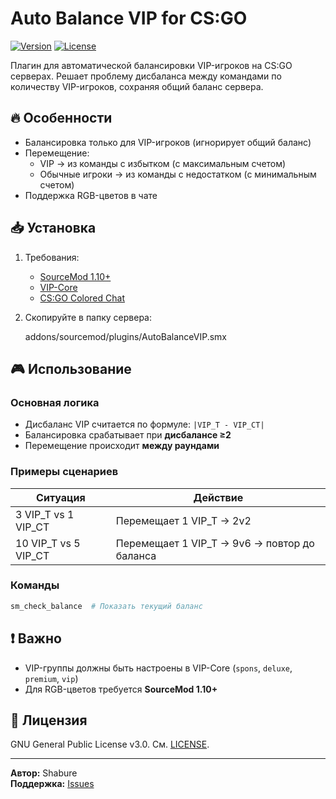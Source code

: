 # Auto Balance VIP for CS:GO

[![Version](https://img.shields.io/badge/Version-1.3-blue)](https://github.com/Shabure/autobalancevip)
[![License](https://img.shields.io/badge/License-GPLv3-green)](LICENSE)

Плагин для автоматической балансировки VIP-игроков на CS:GO серверах. Решает проблему дисбаланса между командами по количеству VIP-игроков, сохраняя общий баланс сервера.

## 🔥 Особенности
- Балансировка только для VIP-игроков (игнорирует общий баланс)
- Перемещение:
  - VIP → из команды с избытком (с максимальным счетом)
  - Обычные игроки → из команды с недостатком (с минимальным счетом)
- Поддержка RGB-цветов в чате


## 📥 Установка
1. Требования:
   - [SourceMod 1.10+](https://www.sourcemod.net/)
   - [VIP-Core](https://github.com/R1KO/VIP-CSGO)
   - [CS:GO Colored Chat](https://forums.alliedmods.net/showthread.php?t=267743)

2. Скопируйте в папку сервера:
  
   addons/sourcemod/plugins/AutoBalanceVIP.smx
 

## 🎮 Использование
### Основная логика
- Дисбаланс VIP считается по формуле: `|VIP_T - VIP_CT|`
- Балансировка срабатывает при **дисбалансе ≥2**
- Перемещение происходит **между раундами**

### Примеры сценариев
| Ситуация | Действие |
|----------|----------|
| 3 VIP_T vs 1 VIP_CT | Перемещает 1 VIP_T → 2v2 |
| 10 VIP_T vs 5 VIP_CT | Перемещает 1 VIP_T → 9v6 → повтор до баланса |

### Команды
```bash
sm_check_balance  # Показать текущий баланс
```


## ❗ Важно
- VIP-группы должны быть настроены в VIP-Core (`spons`, `deluxe`, `premium`, `vip`)
- Для RGB-цветов требуется **SourceMod 1.10+**

## 📄 Лицензия
GNU General Public License v3.0. См. [LICENSE](LICENSE).

---
**Автор:** Shabure  
**Поддержка:** [Issues](https://github.com/yourname/autobalance-vip/issues)

